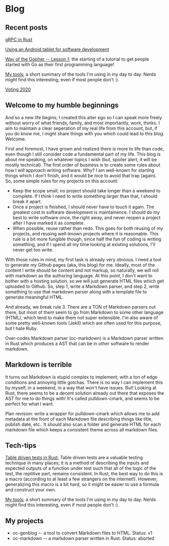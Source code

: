 <!-- @template "home.html" -->
<!-- @title "The blog of an over-coder" -->
# Blog

## Recent posts

[gRPC in Rust](rust-grpc.html)

[Using an Android tablet for software development](using-android-tablet-as-dev.html)

[Way of the Gopher -- Lesson 1](https://htmlpreview.github.io/?https://github.com/over-codes/way-of-the-gopher/blob/main/slides/lesson01_journey_begins/presentation.html#slide1); the starting of a tutorial to get people started with Go as their first programming language!

[My tools](tools.html); a short summary of the tools I'm using in my day to day. Nerds might find this interesting, even if most people don't :).

[Voting 2020](election-2020.html)

## Welcome to my humble beginnings
And so a new life begins; I created this alter ego so I can speak more freely without worry
of what friends, family, and most importantly, work, thinks. I aim to maintain a clear
seperation of my real life from this account, but, if you do know me, I might share things
with you which could lead to this blog. Welcome.

First and foremost, I have grown and realized there is more to life than code, even though I
still consider code a fundamental part of my life. This blog is about me speaking, on whatever
topics I wish (but, spoiler alert, it will be mostly technical). The first order of business
is to create some rules about how I will approach writing software. Why? I am well-known for
starting things which I don't finish, and it would be nice to avoid that trap (again). So,
some simple rules for my projects on this account:

- Keep the scope small; no project should take longer than a weekend to complete. If I think
    I need to write something larger than that, I should break it apart.
- Once a project is finished, I should never have to touch it again. The greatest cost in software
    development is maintainence. I should do my best to write software once, the right away, and
    never reopen a project after I have marked it as complete.
- When possible, reuse rather than redo. This goes for both reusing of my projects, and reusing
    well-known projects where it is reasonable. This rule is a bit more fungible though, since half
    the fun of coding is writing something, and if I spend all my time looking at existing solutions,
    I'll never get too write.

With those rules in mind, my first task is already very obvious. I need a tool to generate my
Github pages (aka, this blog) for me. Ideally, most of the content I write should be content and not
markup, so naturally, we will roll with markdown as the authoring language. At this point, I don't want
to bother with a hosting solution, so we will just generate HTML files which get uploaded to Github.
So, step 1, write a Markdown parser, and step 2, write something to use that markdown parser along with a template
file to generate meaningful HTML.

And already, we break rule 3. There are a TON of Markdown parsers out there, but most of them seem to go
from Markdown to some other language (HTML), which tend to make them not super extensible. I'm also aware
of some pretty well-known tools (Jekll) which are often used for this purpose, but I hate Ruby.

Over-codes Markdown parser (oc-markdown) is a Markdown parser written in Rust which produces a AST that
can be in other software to render markdown.

## Markdown is terrible

It turns out Markdown is stupid complex to implement, with a ton of edge conditions and annoying
little gotchas. There is no way I can implement this by myself, in a weekend, in a way that won't
have issues. But! Looking at Rust, there seems to be a decent solution already out there that exposes
the AST for me to do things with! It's called pulldown-cmark, and seems to be perfect for what I want.

Plan revision: write a wrapper for pulldown-cmark which allows me to add metadata at the front
of each Markdown file describing things like title, publish date, etc.. It should also scan a folder
and generate HTML for each markdown file which keeps a consistent theme across all markdown files.

## Tech-tips

[Table driven tests in Rust](rust-table-driven-tests.html); Table driven tests are a valuable
testing technique in many places; it is a method of describing the inputs and expected outputs
of a function under test such that all of the logic of the test, the reptitive part, remains consistent.
In Rust, the best way to do this is a macro (according to at least a few strangers on the
internet!). However, generalizing this macro is a bit hard, so it might be easier
to use a formula and construct your own.

[My tools](tools.html); a short summary of the tools I'm using in my day to day. Nerds might find this interesting, even if most people don't :).

## My projects

- oc-genblog -- a tool to convert Markdown files to HTML. Status: v1
- oc-markdown -- a markdown parser written in Rust. Status: aborted